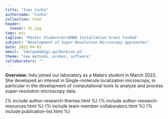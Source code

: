 ```yaml
---
title: "Ines Cunha"
authorname: "Cunha"
collection: team
header:
  teaser: IC.jpg
tags: msc
tagline: "Master Student<br>EMBO Installation Grant funded"
subject: "Development of Super-Resolution Microscopy approaches"
date: 2022-04-01
email: 'lmorgado@igc.gulbenkian.pt'
theme: "new methods, probes, software"
collaborators: ""
---
```

<p align= "justify">
<p> <b>Overview:</b>
Inês joined our laboratory as a Maters student in March 2022. She developed an interest in Single-molecule localization microscopy, in particular in the development of computational tools to analyze and process super-resolution microscopy data.

{% include author-research-themes.html %}
{% include author-research-resources.html %}
{% include team-member-collaborators.html %}
{% include publication-list.html %}
